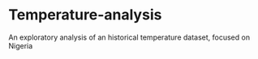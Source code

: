 # Temperature-analysis
An exploratory analysis of an historical temperature dataset, focused on Nigeria
